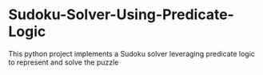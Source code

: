 # Sudoku-Solver-Using-Predicate-Logic
This python project implements a Sudoku solver leveraging predicate logic to represent and solve the puzzle 
